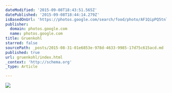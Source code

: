 ```yaml
---
dateModified: '2015-09-08T18:43:51.565Z'
datePublished: '2015-09-08T18:44:14.279Z'
isBasedOnUrl: 'https://photos.google.com/search/food/photo/AF1QipPQ5tnlQKuP2gput_0IrQNB0ViyZVfEsgIWCePB'
publisher:
  domain: photos.google.com
  name: photos.google.com
title: Gruenkohl
starred: false
sourcePath: _posts/2015-08-31-01e6853e-978d-4633-9985-17d75c615acd.md
published: true
url: gruenkohl/index.html
_context: 'http://schema.org'
_type: Article

---
```

![](https://lh3.googleusercontent.com/OH1XYV7XlBA5LGdUw3EooNe5HQn-wc97007fHHhfWpQ=w438-h778-no)